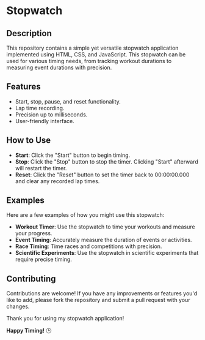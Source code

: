 # Stopwatch 

## Description
This repository contains a simple yet versatile stopwatch application implemented using HTML, CSS, and JavaScript. This stopwatch can be used for various timing needs, from tracking workout durations to measuring event durations with precision.

## Features
- Start, stop, pause, and reset functionality.
- Lap time recording.
- Precision up to milliseconds.
- User-friendly interface.

## How to Use
- **Start**: Click the "Start" button to begin timing.
- **Stop**: Click the "Stop" button to stop the timer. Clicking "Start" afterward will restart the timer.
- **Reset**: Click the "Reset" button to set the timer back to 00:00:00.000 and clear any recorded lap times.

## Examples
Here are a few examples of how you might use this stopwatch:

- **Workout Timer**: Use the stopwatch to time your workouts and measure your progress.
- **Event Timing**: Accurately measure the duration of events or activities.
- **Race Timing**: Time races and competitions with precision.
- **Scientific Experiments**: Use the stopwatch in scientific experiments that require precise timing.

## Contributing
Contributions are welcome! If you have any improvements or features you'd like to add, please fork the repository and submit a pull request with your changes.

Thank you for using my stopwatch application!

**Happy Timing!** 🕒
